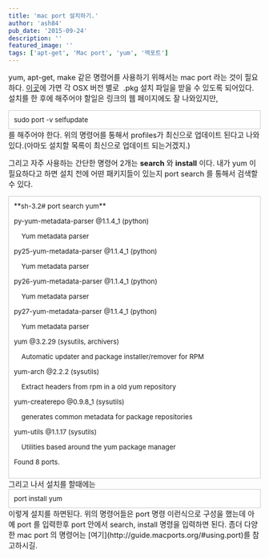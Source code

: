 ```yaml
---
title: 'mac port 설치하기.'
author: 'ash84'
pub_date: '2015-09-24'
description: ''
featured_image: ''
tags: ['apt-get', 'Mac port', 'yum', '맥포트']
---
```



<span style="font-size: 11pt;">yum, apt-get, make 같은 명령어를 사용하기 위해서는 mac port 라는 것이 필요하다.</span><span style="font-size: 11pt;"> [이곳](http://www.macports.org/install.php)에 가면 각 OSX 버전 별로  .pkg </span><span style="font-size: 11pt;">설치 파일을 받을 수 있도록 되어있다. 설치를 한 후에 해주어야 할일은 링크의 웹 페이지에도 잘 나와있지만, </span>

<div class="txc-textbox" style="border: 1px solid rgb(203, 203, 203); background-color: rgb(255, 255, 255); padding: 10px;"><span style="font-size: 10pt;">sudo port -v selfupdate</span>

</div><span style="font-size: 11pt;">를 해주어야 한다. 위의 명령어를 통해서 profiles가 최신으로 업데이트 된다고 나와있다.(아마도 설치할 목록이 최신으로 업데이트 되는거겠지.)</span>

<span style="font-size: 11pt;">그리고 자주 사용하는 간단한 명령어 2개는 **search** 와 **install** 이다. 내가 yum 이 필요하다고 하면 설치 전에 어떤 패키지들이 있는지 port search 를 통해서 검색할수 있다. </span>

<div class="txc-textbox" style="border: 1px solid rgb(203, 203, 203); background-color: rgb(255, 255, 255); padding: 10px;">**<span style="font-size: 10pt;">sh-3.2# port search yum</span>**

<span style="font-size: 10pt;">py-yum-metadata-parser @1.1.4_1 (python)</span>

<span style="font-size: 10pt;">    Yum metadata parser</span>

<span style="font-size: 10pt;">py25-yum-metadata-parser @1.1.4_1 (python)</span>

<span style="font-size: 10pt;">    Yum metadata parser</span>

<span style="font-size: 10pt;">py26-yum-metadata-parser @1.1.4_1 (python)</span>

<span style="font-size: 10pt;">    Yum metadata parser</span>

<span style="font-size: 10pt;">py27-yum-metadata-parser @1.1.4_1 (python)</span>

<span style="font-size: 10pt;">    Yum metadata parser</span>

<span style="font-size: 10pt;">yum @3.2.29 (sysutils, archivers)</span>

<span style="font-size: 10pt;">    Automatic updater and package installer/remover for RPM</span>

<span style="font-size: 10pt;">yum-arch @2.2.2 (sysutils)</span>

<span style="font-size: 10pt;">    Extract headers from rpm in a old yum repository</span>

<span style="font-size: 10pt;">yum-createrepo @0.9.8_1 (sysutils)</span>

<span style="font-size: 10pt;">    generates common metadata for package repositories</span>

<span style="font-size: 10pt;">yum-utils @1.1.17 (sysutils)</span>

<span style="font-size: 10pt;">    Utilities based around the yum package manager</span>

<span style="font-size: 10pt;">Found 8 ports.</span>

</div><span style="font-size: 11pt;">그리고 나서 설치를 할때에는</span>

<div class="txc-textbox" style="border: 1px solid rgb(203, 203, 203); background-color: rgb(255, 255, 255); padding: 10px;"><span style="font-size: 10pt;">port install yum</span>

</div><span style="font-size: 11pt;">이렇게 설치를 하면된다. 위의 명령어들은 port 명령 이런식으로 구성</span><span style="font-size: 11pt;">을 했는데 아예 port 를 입력한후 port 안에서 search, install 명령을 입력하면 된다. 좀더 다양한 mac port 의 명령어는 </span><span style="font-size: 11pt;">[여기](http://guide.macports.org/#using.port)를 참고하시길. </span>



